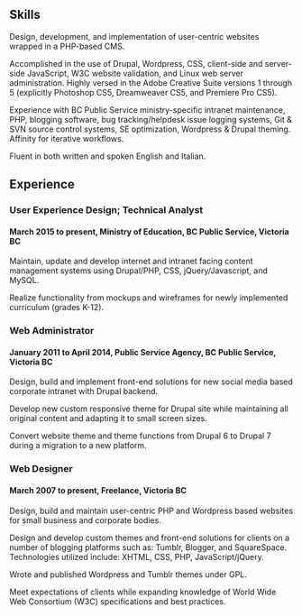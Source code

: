 ## Skills

Design, development, and implementation of user-centric websites wrapped in a PHP-based CMS.

Accomplished in the use of Drupal, Wordpress, CSS, client-side and server-side JavaScript, W3C website validation, and Linux web server administration. Highly versed in the Adobe Creative Suite versions 1 through 5 (explicitly Photoshop CS5, Dreamweaver CS5, and Premiere Pro CS5).

Experience with BC Public Service ministry-specific intranet maintenance, PHP, blogging software, bug tracking/helpdesk issue logging systems, Git & SVN source control systems, SE optimization, Wordpress & Drupal theming. Affinity for iterative workflows.

Fluent in both written and spoken English and Italian.

## Experience

### User Experience Design; Technical Analyst

#### March 2015 to present, Ministry of Education, BC Public Service, Victoria BC

Maintain, update and develop internet and intranet facing content management systems using Drupal/PHP, CSS, jQuery/Javascript, and MySQL.

Realize functionality from mockups and wireframes for newly implemented curriculum (grades K-12).

### Web Administrator

#### January 2011 to April 2014, Public Service Agency, BC Public Service, Victoria BC

Design, build and implement front-end solutions for new social media based corporate intranet with Drupal backend.

Develop new custom responsive theme for Drupal site while maintaining all original content and adapting it to small screen sizes.

Convert website theme and theme functions from Drupal 6 to Drupal 7 during a migration to a new platform.

### Web Designer

#### March 2007 to present, Freelance, Victoria BC

Design, build and maintain user-centric PHP and Wordpress based websites for small business and corporate bodies.

Design and develop custom themes and front-end solutions for clients on a number of blogging platforms such as: Tumblr, Blogger, and SquareSpace. Technologies utilized include: XHTML, CSS, PHP, JavaScript/jQuery.

Wrote and published Wordpress and Tumblr themes under GPL.

Meet expectations of clients while expanding knowledge of World Wide Web Consortium (W3C) specifications and best practices.
